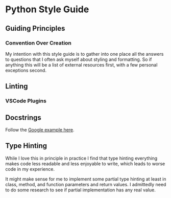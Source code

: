 # Python Style Guide

## Guiding Principles

### Convention Over Creation

My intention with this style guide is to gather into one place all the answers
to questions that I often ask myself about styling and formatting. So if
anything this will be a list of external resources first, with a few personal
exceptions second.

## Linting

### VSCode Plugins

<!-- TODO: need to look into this and pick one of these once and for all -->

## Docstrings

Follow the [Google example here](https://sphinxcontrib-napoleon.readthedocs.io/en/latest/example_google.html).

<!-- TODO: need to incorporate previous work version of this document -->

## Type Hinting

While I love this in principle in practice I find that type hinting everything
makes code less readable and less enjoyable to write, which leads to worse code
in my experience.

It might make sense for me to implement some partial type hinting at least in 
class, method, and function parameters and return values. I admittedly need to
do some research to see if partial implementation has any real value.
